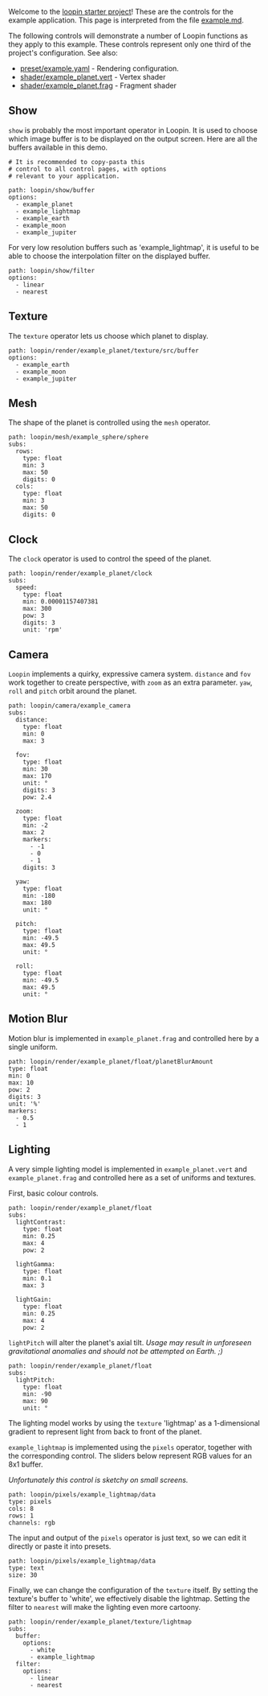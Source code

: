 Welcome to the [loopin starter project](https://github.com/koopero/loopin-starter)! These are the controls for the example application. This page is interpreted from the file [example.md](/loopin/file/control/example.md).

The following controls will demonstrate a number of Loopin functions as they apply to this example. These controls represent only one third of the project's configuration. See also:

- [preset/example.yaml](/loopin/file/preset/example.yaml) - Rendering configuration.
- [shader/example_planet.vert](/loopin/file/shader/example_planet.vert) - Vertex shader
- [shader/example_planet.frag](/loopin/file/shader/example_planet.frag) - Fragment shader

## Show

`show` is probably the most important operator in Loopin. It is used to choose
which image buffer is to be displayed on the output screen. Here are all the buffers
available in this demo.

``` control
# It is recommended to copy-pasta this
# control to all control pages, with options
# relevant to your application.

path: loopin/show/buffer
options:
  - example_planet
  - example_lightmap
  - example_earth
  - example_moon
  - example_jupiter
```

For very low resolution buffers such as 'example_lightmap', it is useful to be able
to choose the interpolation filter on the displayed buffer.

``` control
path: loopin/show/filter
options:
  - linear
  - nearest
```

## Texture

The `texture` operator lets us choose which planet to display.

``` control
path: loopin/render/example_planet/texture/src/buffer
options:
  - example_earth
  - example_moon
  - example_jupiter
```

## Mesh

The shape of the planet is controlled using the `mesh` operator.

``` control
path: loopin/mesh/example_sphere/sphere
subs:
  rows:
    type: float
    min: 3
    max: 50
    digits: 0
  cols:
    type: float
    min: 3
    max: 50
    digits: 0
```

## Clock

The `clock` operator is used to control the speed of the planet.

``` control
path: loopin/render/example_planet/clock
subs:
  speed:
    type: float
    min: 0.00001157407381
    max: 300
    pow: 3
    digits: 3
    unit: 'rpm'
```

## Camera

`Loopin` implements a quirky, expressive camera system.  `distance` and `fov` work together to create perspective, with `zoom` as an extra parameter. `yaw`, `roll` and `pitch` orbit around the planet.

``` control
path: loopin/camera/example_camera
subs:
  distance:
    type: float
    min: 0
    max: 3

  fov:
    type: float
    min: 30
    max: 170
    unit: °
    digits: 3
    pow: 2.4

  zoom:
    type: float
    min: -2
    max: 2
    markers:
      - -1
      - 0
      - 1
    digits: 3

  yaw:
    type: float
    min: -180
    max: 180
    unit: °

  pitch:
    type: float
    min: -49.5
    max: 49.5
    unit: °

  roll:
    type: float
    min: -49.5
    max: 49.5
    unit: °
```

## Motion Blur

Motion blur is implemented in `example_planet.frag` and controlled here by a single uniform.

``` control
path: loopin/render/example_planet/float/planetBlurAmount
type: float
min: 0
max: 10
pow: 2
digits: 3
unit: '%'
markers:
  - 0.5
  - 1
```

## Lighting

A very simple lighting model is implemented in `example_planet.vert` and `example_planet.frag` and controlled here as a set of uniforms and textures.

First, basic colour controls.

``` control
path: loopin/render/example_planet/float
subs:
  lightContrast:
    type: float
    min: 0.25
    max: 4
    pow: 2

  lightGamma:
    type: float
    min: 0.1
    max: 3

  lightGain:
    type: float
    min: 0.25
    max: 4
    pow: 2
```

`lightPitch` will alter the planet's axial tilt. *Usage may result in unforeseen gravitational anomalies and should not be attempted on Earth. ;)*

``` control
path: loopin/render/example_planet/float
subs:
  lightPitch:
    type: float
    min: -90
    max: 90
    unit: °
```

The lighting model works by using the `texture` 'lightmap' as a 1-dimensional gradient to represent light from back to front of the planet.

 `example_lightmap` is implemented using the `pixels` operator, together with the corresponding control. The sliders below represent RGB values for an 8x1 buffer.

*Unfortunately this control is sketchy on small screens.*

``` control
path: loopin/pixels/example_lightmap/data
type: pixels
cols: 8
rows: 1
channels: rgb
```

The input and output of the  `pixels` operator is just text, so we can edit it directly or paste it into presets.

``` control
path: loopin/pixels/example_lightmap/data
type: text
size: 30
```

Finally, we can change the configuration of the `texture` itself. By setting the texture's buffer to 'white', we effectively disable the lightmap. Setting the filter to `nearest` will make the lighting even more cartoony.

``` control
path: loopin/render/example_planet/texture/lightmap
subs:
  buffer:
    options:
      - white
      - example_lightmap
  filter:
    options:
      - linear
      - nearest
```
